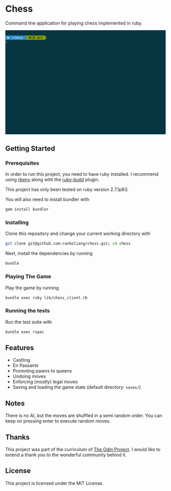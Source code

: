 # Chess

Command line application for playing chess implemented in ruby.

![Chess gameplay demo](images/chess_demo.gif)

## Getting Started

### Prerequisites
In order to run this project, you need to have ruby installed. I recommend using [rbenv](https://github.com/rbenv/rbenv) along with the [ruby-build](https://github.com/rbenv/ruby-build) plugin.

This project has only been tested on ruby version 2.7.1p83.

You will also need to install bundler with
```bash
gem install bundler
```

### Installing

Clone this repository and change your current working directory with
```bash
git clone git@github.com:rankoliang/chess.git; cd chess
```
Next, install the dependencies by running
```bash
bundle
```

### Playing The Game

Play the game by running
```bash
bundle exec ruby lib/chess_client.rb
```

### Running the tests

Run the test suite with
```bash
bundle exec rspec
```

## Features
- Castling
- En Passants
- Promoting pawns to queens
- Undoing moves
- Enforcing (mostly) legal moves
- Saving and loading the game state (default directory: `saves/`)

## Notes
There is no AI, but the moves are shuffled in a semi random order. You can keep on pressing enter to execute random moves.

## Thanks
This project was part of the curriculum of [The Odin Project](https://www.theodinproject.com/courses/ruby-programming/lessons/ruby-final-project). I would like to extend a thank you to the wonderful community behind it.

## License
This project is licensed under the MIT License.
